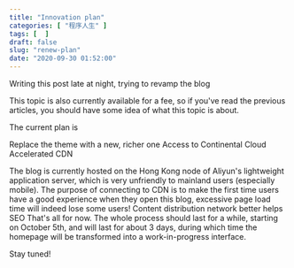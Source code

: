 ```yaml
---
title: "Innovation plan"
categories: [ "程序人生" ]
tags: [  ]
draft: false
slug: "renew-plan"
date: "2020-09-30 01:52:00"
---
```


Writing this post late at night, trying to revamp the blog

This topic is also currently available for a fee, so if you've read the previous articles, you should have some idea of what this topic is about.

The current plan is

Replace the theme with a new, richer one
Access to Continental Cloud Accelerated CDN

The blog is currently hosted on the Hong Kong node of Aliyun's lightweight application server, which is very unfriendly to mainland users (especially mobile).
The purpose of connecting to CDN is to make the first time users have a good experience when they open this blog, excessive page load time will indeed lose some users!
Content distribution network better helps SEO
That's all for now.
The whole process should last for a while, starting on October 5th, and will last for about 3 days, during which time the homepage will be transformed into a work-in-progress interface.

Stay tuned!